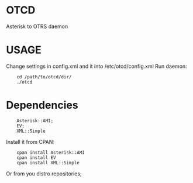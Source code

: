OTCD
====

Asterisk to OTRS daemon

# USAGE

Change settings in config.xml and it into /etc/otcd/config.xml
Run daemon:
        
        cd /path/to/otcd/dir/
        ./otcd

# Dependencies
        
        Asterisk::AMI;
        EV;
        XML::Simple

Install it from CPAN:
        
        cpan install Asterisk::AMI
        cpan install EV
        cpan install XML::Simple

Or from you distro repositories;
